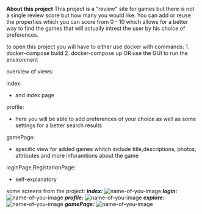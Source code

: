 **About this project**
This project is a "review" site for games but there is not a single review score but how many you would like.
You can add or reuse the properties which you can score from 0 - 10 which allows for a better way to find the games that will actually intrest the user by his choice of preferences.


to open this project you will have to either use docker with commands:
	1. docker-compose build
	2. docker-compose up
OR
	use the GUI to run the environment

overview of views:

index:
- and index page

profile:
- here you will be able to add preferences of your choice as well as some settings for a better search results

gamePage:
- specific view for added games whitch include title,descriptions, photos, attributes and more inforamtions about the game

loginPage,RegistarionPage:
- self-explanatory

some screens from the project:
***index:***
![name-of-you-image](https://user-images.githubusercontent.com/53970486/152214202-6c8d7b56-4c35-4c20-8b22-88d3992ff039.PNG)
***login:***
![name-of-you-image](https://user-images.githubusercontent.com/53970486/152214260-dc79e3b0-3216-4b3b-9c0c-8ccc264c6b28.PNG)
***profile:***
![name-of-you-image](https://user-images.githubusercontent.com/53970486/152214284-26274dc6-6ec1-4f4e-b68f-a775afb34eac.PNG)
***explore:***
![name-of-you-image](https://user-images.githubusercontent.com/53970486/152214310-62675173-0dac-4333-888c-5a99185015f8.PNG)
***gamePage:***
![name-of-you-image](https://user-images.githubusercontent.com/53970486/152214326-1f72ea7a-c9b0-4e26-8c46-0d814c24b2fe.PNG)
